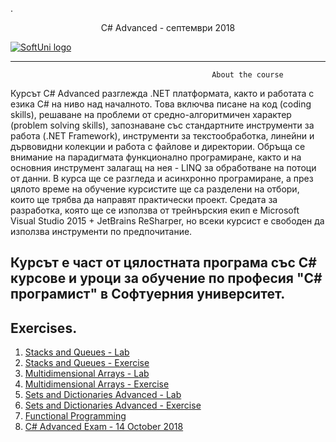 .<p align="center"> C# Advanced - септември 2018 <p>
<a href="https://softuni.bg/trainings/2092/csharp-advanced-september-2018">  ![SoftUni logo][logo] <a/>

[logo]: http://innovationstarterbox.bg/wp-content/uploads/2016/05/Softuni_logo_trasparent.png "Logo Title Text 2"

---

                                                 About the course

Курсът C# Advanced разглежда .NET платформата, както и работата с езика C# на ниво над началното. Това включва писане на код (coding skills), решаване на проблеми от средно-алгоритмичен характер (problem solving skills), запознаване със стандартните инструменти за работа (.NET Framework), инструменти за текстообработка, линейни и дървовидни колекции и работа с файлове и директории. Обръща се внимание на парадигмата функционално програмиране, както и на основния инструмент залагащ на нея - LINQ за обработване на потоци от данни. В курса ще се разгледа и асинхронно програмиране, а през цялото време на обучение курсистите ще са разделени на отбори, които ще трябва да направят практически проект. Средата за разработка, която ще се използва от трейнърския екип е Microsoft Visual Studio 2015 + JetBrains ReSharper, но всеки курсист е свободен да използва инструменти по предпочитание.

Курсът е част от цялостната програма със C# курсове и уроци за обучение по професия "C# програмист" в Софтуерния университет.
---

## Exercises.

1. <a href="https://github.com/vallecbg/Softuni-CSharp-Fundamentals/tree/master/C%23%20Advanced/Stacks%20and%20Queues%20-%20Lab"> Stacks and Queues - Lab </a> 
2. <a href="https://github.com/vallecbg/Softuni-CSharp-Fundamentals/tree/master/C%23%20Advanced/Stacks%20and%20Queues%20-%20Exercise"> Stacks and Queues - Exercise </a> 
3. <a href="https://github.com/vallecbg/Softuni-CSharp-Fundamentals/tree/master/C%23%20Advanced/Multidimensional%20Arrays%20-%20Lab"> Multidimensional Arrays - Lab </a> 
4. <a href="https://github.com/vallecbg/Softuni-CSharp-Fundamentals/tree/master/C%23%20Advanced/Multidimensional%20Arrays%20-%20Exercise"> Multidimensional Arrays - Exercise </a> 
5. <a href="https://github.com/vallecbg/Softuni-CSharp-Fundamentals/tree/master/C%23%20Advanced/Sets%20and%20Dictionaries%20Advanced%20-%20Lab"> Sets and Dictionaries Advanced - Lab </a>
6. <a href="https://github.com/vallecbg/Softuni-CSharp-Fundamentals/tree/master/C%23%20Advanced/Sets%20and%20Dictionaries%20Advanced%20-%20Exercicse"> Sets and Dictionaries Advanced - Exercise </a>
7. <a href="https://github.com/vallecbg/Softuni-CSharp-Fundamentals/tree/master/C%23%20Advanced/Functional%20Programming%20Lab"> Functional Programming </a>
8. <a href="https://github.com/vallecbg/Softuni-CSharp-Fundamentals/tree/master/C%23%20Advanced/C%23%20Advanced%20Exam%20-%2014%20October%202018"> C# Advanced Exam - 14 October 2018 </a>